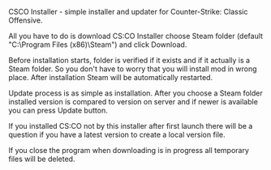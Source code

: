 CSCO Installer - simple installer and updater for Counter-Strike: Classic Offensive.

All you have to do is download CS:CO Installer choose 
Steam folder (default "C:\Program Files (x86)\Steam") and click Download.

Before installation starts, folder is verified if it exists 
and if it actually is a Steam folder. 
So you don't have to worry that you will install mod in wrong place. 
After installation Steam will be automatically restarted.

Update process is as simple as installation. 
After you choose a Steam folder installed version is compared 
to version on server and if newer is available you can press Update button.

If you installed CS:CO not by this installer after first launch there will be
a question if you have a latest version to create a local version file.

If you close the program when downloading is in progress all temporary files will be deleted.
